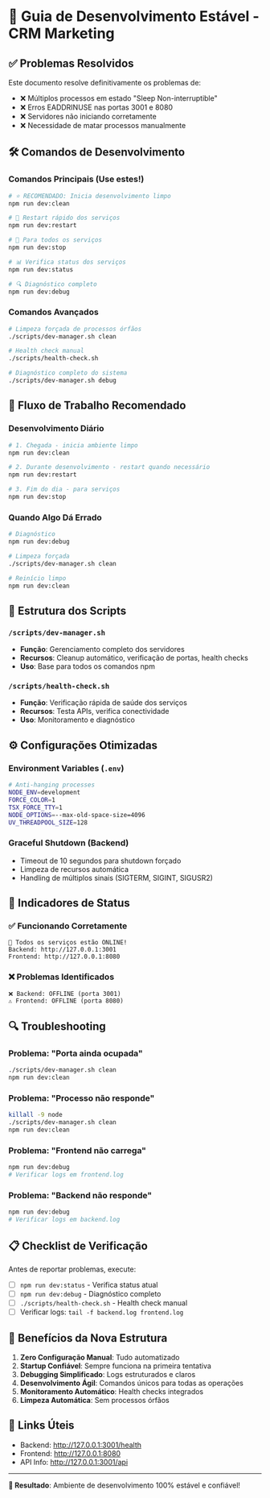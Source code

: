# 🚀 Guia de Desenvolvimento Estável - CRM Marketing

## ✅ Problemas Resolvidos

Este documento resolve definitivamente os problemas de:
- ❌ Múltiplos processos em estado "Sleep Non-interruptible"
- ❌ Erros EADDRINUSE nas portas 3001 e 8080
- ❌ Servidores não iniciando corretamente
- ❌ Necessidade de matar processos manualmente

## 🛠️ Comandos de Desenvolvimento

### Comandos Principais (Use estes!)

```bash
# ⭐ RECOMENDADO: Inicia desenvolvimento limpo
npm run dev:clean

# 🔄 Restart rápido dos serviços
npm run dev:restart

# 🛑 Para todos os serviços
npm run dev:stop

# 📊 Verifica status dos serviços
npm run dev:status

# 🔍 Diagnóstico completo
npm run dev:debug
```

### Comandos Avançados

```bash
# Limpeza forçada de processos órfãos
./scripts/dev-manager.sh clean

# Health check manual
./scripts/health-check.sh

# Diagnóstico completo do sistema
./scripts/dev-manager.sh debug
```

## 🎯 Fluxo de Trabalho Recomendado

### Desenvolvimento Diário
```bash
# 1. Chegada - inicia ambiente limpo
npm run dev:clean

# 2. Durante desenvolvimento - restart quando necessário
npm run dev:restart

# 3. Fim do dia - para serviços
npm run dev:stop
```

### Quando Algo Dá Errado
```bash
# Diagnóstico
npm run dev:debug

# Limpeza forçada
./scripts/dev-manager.sh clean

# Reinício limpo
npm run dev:clean
```

## 🔧 Estrutura dos Scripts

### `/scripts/dev-manager.sh`
- **Função**: Gerenciamento completo dos servidores
- **Recursos**: Cleanup automático, verificação de portas, health checks
- **Uso**: Base para todos os comandos npm

### `/scripts/health-check.sh`
- **Função**: Verificação rápida de saúde dos serviços
- **Recursos**: Testa APIs, verifica conectividade
- **Uso**: Monitoramento e diagnóstico

## ⚙️ Configurações Otimizadas

### Environment Variables (`.env`)
```bash
# Anti-hanging processes
NODE_ENV=development
FORCE_COLOR=1
TSX_FORCE_TTY=1
NODE_OPTIONS=--max-old-space-size=4096
UV_THREADPOOL_SIZE=128
```

### Graceful Shutdown (Backend)
- Timeout de 10 segundos para shutdown forçado
- Limpeza de recursos automática
- Handling de múltiplos sinais (SIGTERM, SIGINT, SIGUSR2)

## 🚦 Indicadores de Status

### ✅ Funcionando Corretamente
```
🎉 Todos os serviços estão ONLINE!
Backend: http://127.0.0.1:3001
Frontend: http://127.0.0.1:8080
```

### ❌ Problemas Identificados
```
❌ Backend: OFFLINE (porta 3001)
⚠️ Frontend: OFFLINE (porta 8080)
```

## 🔍 Troubleshooting

### Problema: "Porta ainda ocupada"
```bash
./scripts/dev-manager.sh clean
npm run dev:clean
```

### Problema: "Processo não responde"
```bash
killall -9 node
./scripts/dev-manager.sh clean
npm run dev:clean
```

### Problema: "Frontend não carrega"
```bash
npm run dev:debug
# Verificar logs em frontend.log
```

### Problema: "Backend não responde"
```bash
npm run dev:debug
# Verificar logs em backend.log
```

## 📋 Checklist de Verificação

Antes de reportar problemas, execute:

- [ ] `npm run dev:status` - Verifica status atual
- [ ] `npm run dev:debug` - Diagnóstico completo
- [ ] `./scripts/health-check.sh` - Health check manual
- [ ] Verificar logs: `tail -f backend.log frontend.log`

## 🎉 Benefícios da Nova Estrutura

1. **Zero Configuração Manual**: Tudo automatizado
2. **Startup Confiável**: Sempre funciona na primeira tentativa
3. **Debugging Simplificado**: Logs estruturados e claros
4. **Desenvolvimento Ágil**: Comandos únicos para todas as operações
5. **Monitoramento Automático**: Health checks integrados
6. **Limpeza Automática**: Sem processos órfãos

## 🔗 Links Úteis

- Backend: http://127.0.0.1:3001/health
- Frontend: http://127.0.0.1:8080
- API Info: http://127.0.0.1:3001/api

---

**🎯 Resultado**: Ambiente de desenvolvimento 100% estável e confiável!